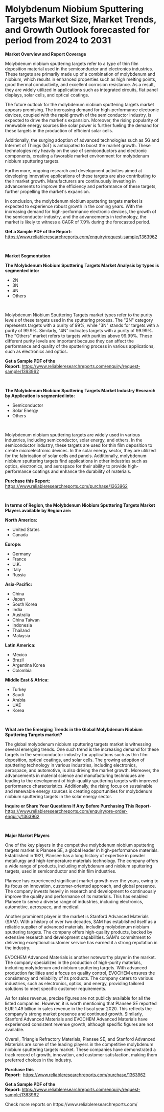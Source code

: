 <p><h1>Molybdenum Niobium Sputtering Targets Market Size, Market Trends, and Growth Outlook forecasted for period from 2024 to 2031</h1></p><p><strong>Market Overview and Report Coverage</strong></p>
<p><p>Molybdenum niobium sputtering targets refer to a type of thin film deposition material used in the semiconductor and electronics industries. These targets are primarily made up of a combination of molybdenum and niobium, which results in enhanced properties such as high melting points, good thermal conductivity, and excellent corrosion resistance. As a result, they are widely utilized in applications such as integrated circuits, flat panel displays, solar cells, and optical coatings.</p><p>The future outlook for the molybdenum niobium sputtering targets market appears promising. The increasing demand for high-performance electronic devices, coupled with the rapid growth of the semiconductor industry, is expected to drive the market's expansion. Moreover, the rising popularity of renewable energy sources like solar power is further fueling the demand for these targets in the production of efficient solar cells.</p><p>Additionally, the surging adoption of advanced technologies such as 5G and Internet of Things (IoT) is anticipated to boost the market growth. These technologies rely heavily on the use of semiconductors and electronic components, creating a favorable market environment for molybdenum niobium sputtering targets.</p><p>Furthermore, ongoing research and development activities aimed at developing innovative applications of these targets are also contributing to their market growth. Manufacturers are continuously investing in advancements to improve the efficiency and performance of these targets, further propelling the market's expansion.</p><p>In conclusion, the molybdenum niobium sputtering targets market is expected to experience robust growth in the coming years. With the increasing demand for high-performance electronic devices, the growth of the semiconductor industry, and the advancements in technology, the market is likely to witness a CAGR of 7.9% during the forecasted period.</p></p>
<p><strong>Get a Sample PDF of the Report:</strong> <a href="https://www.reliableresearchreports.com/enquiry/request-sample/1363962">https://www.reliableresearchreports.com/enquiry/request-sample/1363962</a></p>
<p>&nbsp;</p>
<p><strong>Market Segmentation</strong></p>
<p><strong>The Molybdenum Niobium Sputtering Targets Market Analysis by types is segmented into:</strong></p>
<p><ul><li>2N</li><li>3N</li><li>4N</li><li>Others</li></ul></p>
<p>&nbsp;</p>
<p><p>Molybdenum Niobium Sputtering Targets market types refer to the purity levels of these targets used in the sputtering process. The "2N" category represents targets with a purity of 99%, while "3N" stands for targets with a purity of 99.9%. Similarly, "4N" indicates targets with a purity of 99.99%. The "Others" market refers to targets with purities above 99.99%. These different purity levels are important because they can affect the performance and quality of the sputtering process in various applications, such as electronics and optics.</p></p>
<p><strong>Get a Sample PDF of the Report:</strong>&nbsp;<a href="https://www.reliableresearchreports.com/enquiry/request-sample/1363962">https://www.reliableresearchreports.com/enquiry/request-sample/1363962</a></p>
<p>&nbsp;</p>
<p><strong>The Molybdenum Niobium Sputtering Targets Market Industry Research by Application is segmented into:</strong></p>
<p><ul><li>Semiconductor</li><li>Solar Energy</li><li>Others</li></ul></p>
<p>&nbsp;</p>
<p><p>Molybdenum niobium sputtering targets are widely used in various industries, including semiconductor, solar energy, and others. In the semiconductor industry, these targets are used for thin film deposition to create microelectronic devices. In the solar energy sector, they are utilized for the fabrication of solar cells and panels. Additionally, molybdenum niobium sputtering targets find applications in other industries such as optics, electronics, and aerospace for their ability to provide high-performance coatings and enhance the durability of materials.</p></p>
<p><strong>Purchase this Report:</strong>&nbsp; <a href="https://www.reliableresearchreports.com/purchase/1363962">https://www.reliableresearchreports.com/purchase/1363962</a></p>
<p>&nbsp;</p>
<p><strong>In terms of Region, the Molybdenum Niobium Sputtering Targets Market Players available by Region are:</strong></p>
<p>
    <p> <strong> North America: </strong>
        <ul>
            <li>United States</li>
            <li>Canada</li>
        </ul>
        </p> 
    <p> <strong> Europe: </strong>
        <ul>
            <li>Germany</li>
            <li>France</li>
            <li>U.K.</li>
            <li>Italy</li>
            <li>Russia</li>
        </ul>
        </p> 
    <p> <strong> Asia-Pacific: </strong>
        <ul>
            <li>China</li>
            <li>Japan</li>
            <li>South Korea</li>
            <li>India</li>
            <li>Australia</li>
            <li>China Taiwan</li>
            <li>Indonesia</li>
            <li>Thailand</li>
            <li>Malaysia</li>
        </ul>
        </p> 
    <p> <strong> Latin America: </strong>
        <ul>
            <li>Mexico</li>
            <li>Brazil</li>
            <li>Argentina Korea</li>
            <li>Colombia</li>
        </ul>
        </p> 
    <p> <strong> Middle East & Africa: </strong>
        <ul>
            <li>Turkey</li>
            <li>Saudi</li>
            <li>Arabia</li>
            <li>UAE</li>
            <li>Korea</li>
        </ul>
    </p>
    </p>
<p>&nbsp;</p>
<p><strong>What are the Emerging Trends in the Global Molybdenum Niobium Sputtering Targets market?</strong></p>
<p><p>The global molybdenum niobium sputtering targets market is witnessing several emerging trends. One such trend is the increasing demand for these targets in the semiconductor industry for applications such as thin film deposition, optical coatings, and solar cells. The growing adoption of sputtering technology in various industries, including electronics, aerospace, and automotive, is also driving the market growth. Moreover, the advancements in material science and manufacturing techniques are leading to the development of high-quality sputtering targets with improved performance characteristics. Additionally, the rising focus on sustainable and renewable energy sources is creating opportunities for molybdenum niobium sputtering targets in the solar energy sector.</p></p>
<p><strong>Inquire or Share Your Questions If Any Before Purchasing This Report</strong>- <a href="https://www.reliableresearchreports.com/enquiry/pre-order-enquiry/1363962">https://www.reliableresearchreports.com/enquiry/pre-order-enquiry/1363962</a></p>
<p>&nbsp;</p>
<p><strong>Major Market Players</strong></p>
<p><p>One of the key players in the competitive molybdenum niobium sputtering targets market is Plansee SE, a global leader in high-performance materials. Established in 1921, Plansee has a long history of expertise in powder metallurgy and high-temperature materials technology. The company offers a wide range of products, including molybdenum and niobium sputtering targets, used in semiconductor and thin film industries. </p><p>Plansee has experienced significant market growth over the years, owing to its focus on innovation, customer-oriented approach, and global presence. The company invests heavily in research and development to continuously improve the quality and performance of its materials. This has enabled Plansee to serve a diverse range of industries, including electronics, automotive, aerospace, and medical.</p><p>Another prominent player in the market is Stanford Advanced Materials (SAM). With a history of over two decades, SAM has established itself as a reliable supplier of advanced materials, including molybdenum niobium sputtering targets. The company offers high-quality products, backed by extensive research and development capabilities. SAM's commitment to delivering exceptional customer service has earned it a strong reputation in the industry.</p><p>EVOCHEM Advanced Materials is another noteworthy player in the market. The company specializes in the production of high-purity materials, including molybdenum and niobium sputtering targets. With advanced production facilities and a focus on quality control, EVOCHEM ensures the consistency and reliability of its products. The company caters to various industries, such as electronics, optics, and energy, providing tailored solutions to meet specific customer requirements.</p><p>As for sales revenue, precise figures are not publicly available for all the listed companies. However, it is worth mentioning that Plansee SE reported EUR 1.49 billion in sales revenue in the fiscal year 2020. This reflects the company's strong market presence and continued growth. Similarly, Stanford Advanced Materials and EVOCHEM Advanced Materials have experienced consistent revenue growth, although specific figures are not available.</p><p>Overall, Triangle Refractory Materials, Plansee SE, and Stanford Advanced Materials are some of the leading players in the competitive molybdenum niobium sputtering targets market. These companies have demonstrated a track record of growth, innovation, and customer satisfaction, making them preferred choices in the industry.</p></p>
<p><strong>Purchase this Report:</strong>&nbsp;&nbsp;<a href="https://www.reliableresearchreports.com/purchase/1363962">https://www.reliableresearchreports.com/purchase/1363962</a></p>
<p></p>
<p><strong>Get a Sample PDF of the Report:</strong>&nbsp;<a href="https://www.reliableresearchreports.com/enquiry/request-sample/1363962">https://www.reliableresearchreports.com/enquiry/request-sample/1363962</a></p>
<p>Check more reports on https://www.reliableresearchreports.com/</p>